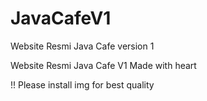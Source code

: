 # JavaCafeV1
Website Resmi Java Cafe version 1

Website Resmi Java Cafe V1 Made with heart

!! Please install img for best quality
